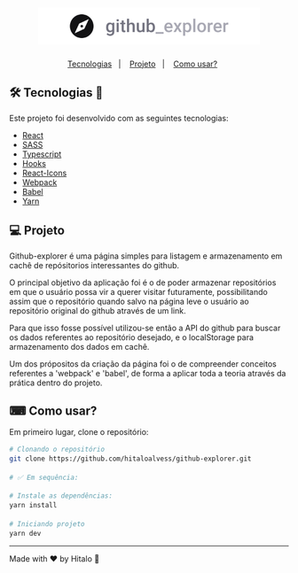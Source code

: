 <h1 align="center">
  <img alt="logo github-explorer" title="github-explorer" src=".github/logo.svg" width="400px" />
</h1>

<!-- <p align="center">
     <img src=".github/preview.gif" alt="world-trip demo" />
</p> -->

<p align="center">
  <a href="#-tecnologias">Tecnologias</a>&nbsp;&nbsp;&nbsp;|&nbsp;&nbsp;&nbsp;
  <a href="#-projeto">Projeto</a>&nbsp;&nbsp;&nbsp;|&nbsp;&nbsp;&nbsp;
  <a href="#-como-usar?">Como usar?</a>&nbsp;&nbsp;&nbsp;&nbsp;&nbsp;&nbsp;
</p>

## 🛠 Tecnologias 🚀

Este projeto foi desenvolvido com as seguintes tecnologias:

- <a href="https://pt-br.reactjs.org/">React</a>
- <a href="https://sass-lang.com/">SASS</a>
- <a href="https://www.typescriptlang.org/">Typescript</a>
- <a href="https://pt-br.reactjs.org/docs/hooks-intro.html">Hooks</a>
- <a href="https://react-icons.github.io/react-icons/">React-Icons</a>
- <a href="https://webpack.js.org/">Webpack</a>
- <a href="https://babeljs.io/">Babel</a>
- <a href="https://yarnpkg.com/">Yarn</a>

## 💻 Projeto

<p>Github-explorer é uma página simples para listagem e armazenamento em cachê de repósitorios interessantes do github.</p>
<p>O principal objetivo da aplicação foi é o de poder armazenar repositórios em que o usuário possa vir a querer visitar futuramente, possibilitando assim que o repositório quando salvo na página leve o usuário ao repositório original do github através de um link.</p>
<p>Para que isso fosse possível utilizou-se então a API do github para buscar os dados referentes ao repositório desejado, e o localStorage para armazenamento dos dados em cachê.</p>
<p>Um dos própositos da criação da página foi o de compreender conceitos referentes a 'webpack' e 'babel', de forma a aplicar toda a teoria através da prática dentro do projeto.</p>


## ⌨ Como usar?

Em primeiro lugar, clone o repositório:

```bash
# Clonando o repositório
git clone https://github.com/hitaloalvess/github-explorer.git

# ✅ Em sequência:

# Instale as dependências:
yarn install

# Iniciando projeto
yarn dev
```

---
Made with ♥ by Hitalo 🚀